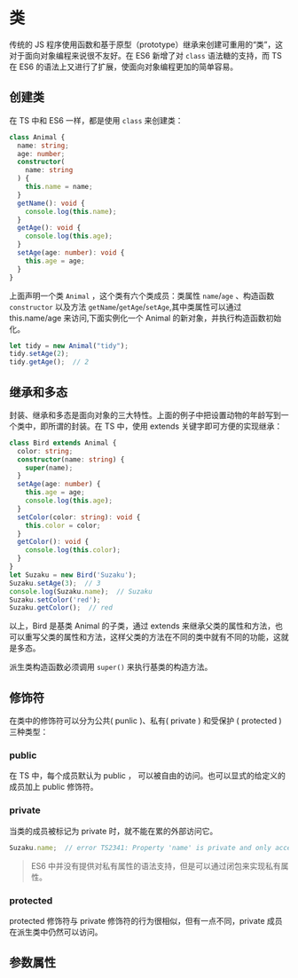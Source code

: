 # 类

传统的 JS 程序使用函数和基于原型（prototype）继承来创建可重用的“类”，这对于面向对象编程来说很不友好。在 ES6 新增了对 `class` 语法糖的支持，而 TS 在 ES6 的语法上又进行了扩展，使面向对象编程更加的简单容易。

## 创建类

在 TS 中和 ES6 一样，都是使用 `class` 来创建类：

```ts
class Animal {
  name: string;
  age: number;
  constructor(
    name: string
  ) {
    this.name = name;
  }
  getName(): void {
    console.log(this.name);
  }
  getAge(): void {
    console.log(this.age);
  }
  setAge(age: number): void {
    this.age = age;
  }
}
```

上面声明一个类 `Animal` ，这个类有六个类成员：类属性 `name`/`age` 、构造函数 `constructor` 以及方法 `getName`/`getAge`/`setAge`,其中类属性可以通过 this.name/age 来访问,下面实例化一个 Animal 的新对象，并执行构造函数初始化。

```ts
let tidy = new Animal("tidy");
tidy.setAge(2);
tidy.getAge();  // 2
```

## 继承和多态

封装、继承和多态是面向对象的三大特性。上面的例子中把设置动物的年龄写到一个类中，即所谓的封装。在 TS 中，使用 extends 关键字即可方便的实现继承：

```ts
class Bird extends Animal {
  color: string;
  constructor(name: string) {
    super(name);
  }
  setAge(age: number) {
    this.age = age;
    console.log(this.age);
  }
  setColor(color: string): void {
    this.color = color;
  }
  getColor(): void {
    console.log(this.color);
  }
}
let Suzaku = new Bird('Suzaku');
Suzaku.setAge(3);  // 3
console.log(Suzaku.name);  // Suzaku
Suzaku.setColor('red');
Suzaku.getColor();  // red
```

以上，Bird 是基类 Animal 的子类，通过 extends 来继承父类的属性和方法，也可以重写父类的属性和方法，这样父类的方法在不同的类中就有不同的功能，这就是多态。

派生类构造函数必须调用 `super()` 来执行基类的构造方法。

## 修饰符

在类中的修饰符可以分为公共( punlic )、私有( private ) 和受保护 ( protected ) 三种类型：

### public

在 TS 中，每个成员默认为 public ， 可以被自由的访问。也可以显式的给定义的成员加上 public 修饰符。

### private

当类的成员被标记为 private 时，就不能在累的外部访问它。

```ts
Suzaku.name;  // error TS2341: Property 'name' is private and only acce
```

>ES6 中并没有提供对私有属性的语法支持，但是可以通过闭包来实现私有属性。

### protected

protected 修饰符与 private 修饰符的行为很相似，但有一点不同，private 成员在派生类中仍然可以访问。

## 参数属性

